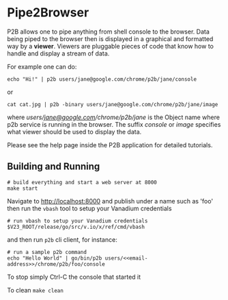 # Pipe2Browser
P2B allows one to pipe anything from shell console to the browser. Data being
piped to the browser then is displayed in a graphical and formatted way by a
**viewer**. Viewers are pluggable pieces of code that know how to handle and
display a stream of data.

For example one can do:

``
echo "Hi!" | p2b users/jane@google.com/chrome/p2b/jane/console
``

or

``
cat cat.jpg | p2b -binary users/jane@google.com/chrome/p2b/jane/image
``

where *users/jane@google.com/chrome/p2b/jane* is the Object name where p2b service
is running in the browser. The suffix *console* or *image* specifies what
viewer should be used to display the data.

Please see the help page inside the P2B application for detailed tutorials.

## Building and Running

```
# build everything and start a web server at 8000
make start
```
Navigate to [http://localhost:8000](http://localhost:8000) and publish under a name such as 'foo'
then run the `vbash` tool to setup your Vanadium credentials
```
# run vbash to setup your Vanadium credentials
$V23_ROOT/release/go/src/v.io/x/ref/cmd/vbash
```
and then run `p2b` cli client, for instance:
```
# run a sample p2b command
echo "Hello World" | go/bin/p2b users/<<email-address>>/chrome/p2b/foo/console

```

To stop simply Ctrl-C the console that started it

To clean
``
make clean
``
